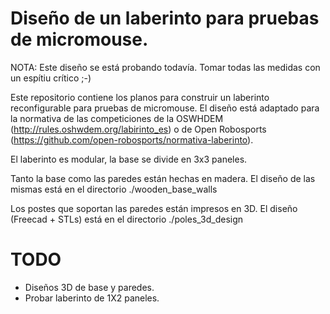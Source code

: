 # Diseño de un laberinto para pruebas de micromouse.

NOTA: Este diseño se está probando todavía. Tomar todas las medidas con un espítiu crítico ;-)

Este repositorio contiene los planos para construir un laberinto reconfigurable para pruebas de micromouse. El diseño está adaptado para la normativa de las competiciones de la OSWHDEM (http://rules.oshwdem.org/labirinto_es) o de Open Robosports (https://github.com/open-robosports/normativa-laberinto).

El laberinto es modular, la base se divide en 3x3 paneles.

Tanto la base como las paredes están hechas en madera. El diseño de las mismas está en el directorio ./wooden_base_walls

Los postes que soportan las paredes están impresos en 3D. El diseño (Freecad + STLs) está en el directorio ./poles_3d_design


# TODO
- Diseños 3D de base y paredes.
- Probar laberinto de 1X2 paneles.
